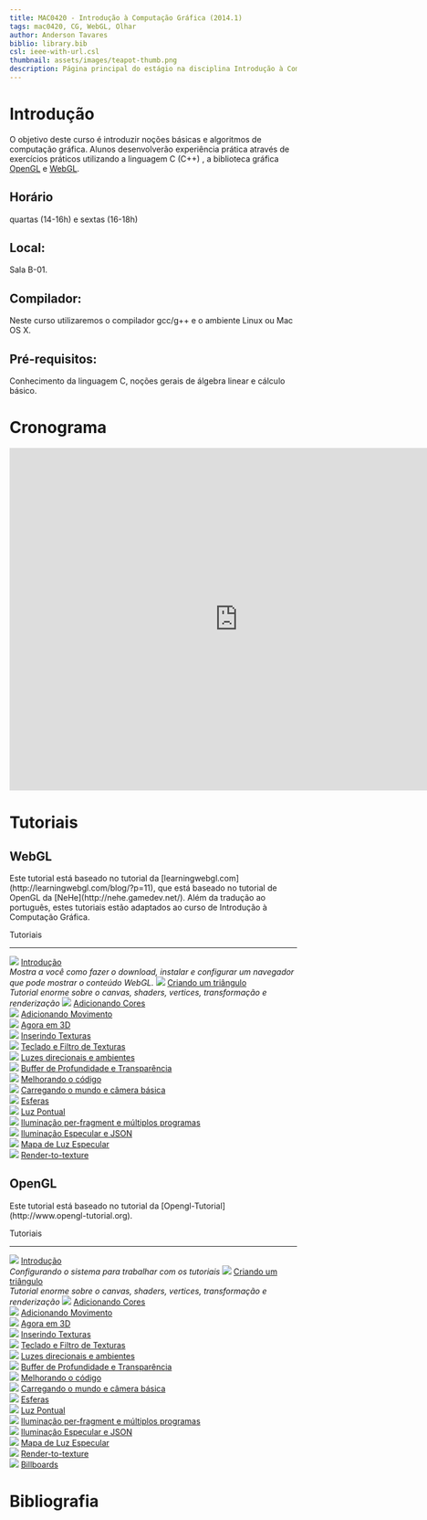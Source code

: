 ```yaml
---
title: MAC0420 - Introdução à Computação Gráfica (2014.1)
tags: mac0420, CG, WebGL, Olhar
author: Anderson Tavares
biblio: library.bib
csl: ieee-with-url.csl
thumbnail: assets/images/teapot-thumb.png
description: Página principal do estágio na disciplina Introdução à Computação Gráfica
---
```

# Introdução

O objetivo deste curso é introduzir noções básicas e algoritmos de computação gráfica. Alunos desenvolverão experiência prática através de exercícios práticos utilizando a linguagem C (C++) , a biblioteca gráfica [OpenGL](http://www.opengl.org) e [WebGL](http://www.khronos.org/webgl).

## Horário

quartas (14-16h) e sextas (16-18h)

## Local:

Sala B-01.

## Compilador: 

Neste curso utilizaremos o compilador gcc/g++ e o ambiente Linux ou Mac OS X. 

## Pré-requisitos:

Conhecimento da linguagem C, noções gerais de álgebra linear e cálculo básico.

# Cronograma

<iframe src="https://www.google.com/calendar/embed?src=kvfu9hu2lsorqu43s81n63kdlk%40group.calendar.google.com&ctz=America/Sao_Paulo" style="border: 0" width="800" height="600" frameborder="0" scrolling="no"></iframe>

# Tutoriais

## WebGL

<div class="tutorial">
Este tutorial está baseado no tutorial da [learningwebgl.com](http://learningwebgl.com/blog/?p=11), que está baseado no tutorial de OpenGL da [NeHe](http://nehe.gamedev.net/). Além da tradução ao português, estes tutoriais estão adaptados ao curso de Introdução à Computação Gráfica.

Tutoriais                                                                
----------                                                            --------
![](../../assets/images/webgl-introducao-thumb.png)                   [Introdução](../../posts/2014-02-25-webgl-introducao.html)           <br>_Mostra a você como fazer o download, instalar e configurar um navegador que pode mostrar o conteúdo WebGL._
![](../../assets/images/webgl-criando-triangulo-thumb.png)            [Criando um triângulo](../../posts/2014-02-26-webgl-criando-triangulo.html) <br>_Tutorial enorme sobre o canvas, shaders, vertices, transformação e renderização_
![](../../assets/images/webgl-colorindo-triangulo-thumb.png)          [Adicionando Cores](../../posts/2014-02-28-webgl-colorindo-triangulo.html)    <br>
![](../../assets/images/webgl-movimentando-triangulo-thumb.png)       [Adicionando Movimento](../../posts/2014-03-01-webgl-movimentando-triangulo.html)<br>
![](../../assets/images/webgl-real-3d-thumb.png)                      [Agora em 3D](../../posts/2014-03-02-webgl-real-3d.html)          <br>
![](../../assets/images/webgl-texture-thumb.png)                      [Inserindo Texturas](../../posts/2013-12-02-webgl-texture.html)   <br>
![](../../assets/images/webgl-keyboard-filter-thumb.png)              [Teclado e Filtro de Texturas](../../posts/2013-12-03-webgl-keyboard-filter.html)<br>
![](../../assets/images/webgl-directional-ambient-light-thumb.png)    [Luzes direcionais e ambientes](../../posts/2013-12-04-webgl-directional-ambient-light.html)<br>
![](../../assets/images/webgl-depth-transparency-thumb.png)           [Buffer de Profundidade e Transparência](../../posts/2013-12-05-webgl-depth-transparency.html)<br>
![](../../assets/images/webgl-improving-code-thumb.png)               [Melhorando o código](../../posts/2013-12-06-webgl-improving-code.html)  <br>
![](../../assets/images/webgl-loading-world-camera-thumb.png)         [Carregando o mundo e câmera básica](../../posts/2013-12-07-webgl-loading-world-camera.html)<br>
![](../../assets/images/webgl-spheres-thumb.png)                      [Esferas](../../posts/2013-12-08-webgl-spheres.html)              <br>
![](../../assets/images/webgl-point-lighting-thumb.png)               [Luz Pontual](../../posts/2013-12-09-webgl-point-lighting.html)          <br>
![](../../assets/images/webgl-per-fragment-multiple-thumb.png)        [Iluminação per-fragment e múltiplos programas](../../posts/2013-12-10-webgl-per-fragment-multiple.html)<br>
![](../../assets/images/webgl-specular-highlights-thumb.png)          [Iluminação Especular e JSON](../../posts/2013-12-11-webgl-specular-highlights.html)<br>
![](../../assets/images/webgl-specular-maps-thumb.png)                [Mapa de Luz Especular](../../posts/2013-12-12-webgl-specular-maps.html)<br>
![](../../assets/images/webgl-render-to-texture-thumb.png)            [Render-to-texture](../../posts/2013-12-13-webgl-render-to-texture.html)    <br>

</div>

## OpenGL

<div class="tutorial">
Este tutorial está baseado no tutorial da [Opengl-Tutorial](http://www.opengl-tutorial.org).

Tutoriais                                                                
----------                                                            --------
![](../../assets/images/opengl-introducao-thumb.png)                  [Introdução](../../posts/2014-02-27-opengl-introducao.html)           <br>_Configurando o sistema para trabalhar com os tutoriais_
![](../../assets/images/opengl-primeiro-triangulo-thumb.png)          [Criando um triângulo](../../posts/2014-02-26-webgl-criando-triangulo.html) <br>_Tutorial enorme sobre o canvas, shaders, vertices, transformação e renderização_
![](../../assets/images/opengl-matrizes-thumb.png)                    [Adicionando Cores](../../posts/2013-11-29-webgl-colorindo-triangulo.html)    <br>
![](../../assets/images/opengl-cubo-colorido-thumb.png)               [Adicionando Movimento](../../posts/2013-11-30-webgl-movimentando-triangulo.html)<br>
![](../../assets/images/opengl-cubo-texturizado-thumb.png)            [Agora em 3D](../../posts/2013-12-01-webgl-real-3d.html)          <br>
![](../../assets/images/opengl-teclado-mouse-thumb.png)               [Inserindo Texturas](../../posts/2013-12-02-webgl-texture.html)   <br>
![](../../assets/images/opengl-modelo-thumb.png)                      [Teclado e Filtro de Texturas](../../posts/2013-12-03-webgl-keyboard-filter.html)<br>
![](../../assets/images/opengl-iluminacao-basica-thumb.png)           [Luzes direcionais e ambientes](../../posts/2013-12-04-webgl-directional-ambient-light.html)<br>
![](../../assets/images/opengl-VBO-thumb.png)                         [Buffer de Profundidade e Transparência](../../posts/2013-12-05-webgl-depth-transparency.html)<br>
![](../../assets/images/opengl-transparencia-thumb.png)               [Melhorando o código](../../posts/2013-12-06-webgl-improving-code.html)  <br>
![](../../assets/images/opengl-texto2D-thumb.png)                     [Carregando o mundo e câmera básica](../../posts/2013-12-07-webgl-loading-world-camera.html)<br>
![](../../assets/images/opengl-extensoes-thumb.png)                   [Esferas](../../posts/2013-12-08-webgl-spheres.html)              <br>
![](../../assets/images/opengl-normal-mapping-thumb.png)              [Luz Pontual](../../posts/2013-12-09-webgl-point-lighting.html)          <br>
![](../../assets/images/opengl-render-to-texture-thumb.png)           [Iluminação per-fragment e múltiplos programas](../../posts/2013-12-10-webgl-per-fragment-multiple.html)<br>
![](../../assets/images/opengl-lightmaps-thumb.png)                   [Iluminação Especular e JSON](../../posts/2013-12-11-webgl-specular-highlights.html)<br>
![](../../assets/images/opengl-shadow-mapping-thumb.png)              [Mapa de Luz Especular](../../posts/2013-12-12-webgl-specular-maps.html)<br>
![](../../assets/images/opengl-rotacoes-thumb.png)                    [Render-to-texture](../../posts/2013-12-13-webgl-render-to-texture.html)    <br>
![](../../assets/images/opengl-billboards-thumb.png)                  [Billboards](../../posts/2013-12-13-webgl-render-to-texture.html)    <br>

</div>

# Bibliografia
